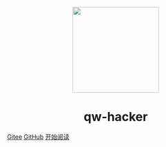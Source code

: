 <p align="center">
<img src="https://ss0.bdstatic.com/70cFvHSh_Q1YnxGkpoWK1HF6hhy/it/u=2481424715,2807309609&fm=26&gp=0.jpg" width="200" height="200"/>
</p>
<h1 align="center">qw-hacker</h1>

[Gitee](https://gitee.com/qwhacker/)
[GitHub](https://github.com/qwhacker/)
[开始阅读](#qw-hacker)




